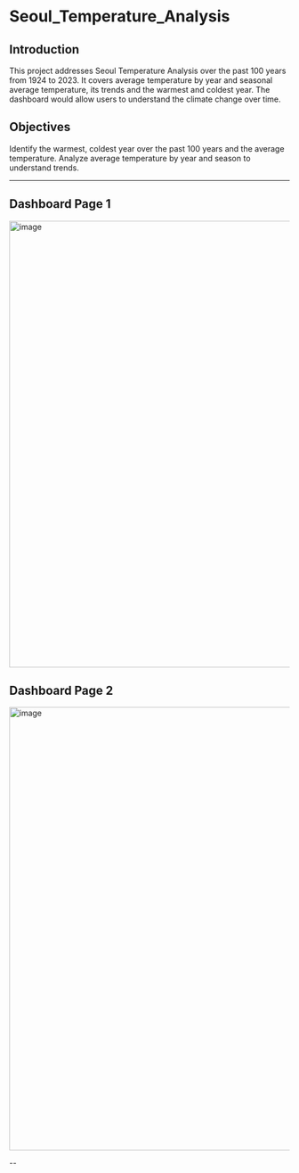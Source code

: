 # Seoul_Temperature_Analysis

## Introduction
This project addresses Seoul Temperature Analysis over the past 100 years from 1924 to 2023. It covers average temperature by year and seasonal average temperature, its trends and the warmest and coldest year. The dashboard would allow users to understand the climate change over time.

## Objectives
Identify the warmest, coldest year over the past 100 years and the average temperature.
Analyze average temperature by year and season to understand trends.


---
## Dashboard Page 1
<img width="1430" height="801" alt="image" src="https://github.com/user-attachments/assets/19ab8613-df62-47ec-96ae-43fd715bed1e" />

## Dashboard Page 2
<img width="1416" height="795" alt="image" src="https://github.com/user-attachments/assets/4f697f8d-1d0c-4157-9d6a-d99af0c48459" />

--
